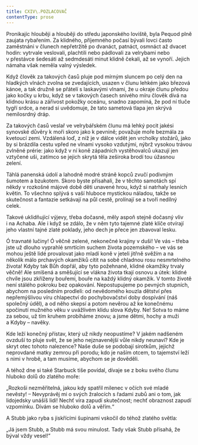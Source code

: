 ```yaml
---
title: CXIV\.POZLACOVAČ
contentType: prose
---
```


  

Pronikajíc hlouběji a hlouběji do středu japonského loviště, byla Pequod plně zaujata rybařením. Za klidného, příjemného počasí bývali lovci často zaměstnáni v člunech nepřetržitě po dvanáct, patnáct, osmnáct až dvacet hodin: vytrvale veslovali, plachtili nebo pádlovali za velrybami nebo v přestávce šedesáti až sedmdesáti minut klidně čekali, až se vynoří. Jejich námaha však neměla valný výsledek.

Když člověk za takových časů pluje pod mírným sluncem po celý den na hladkých vlnách zvolna se zvedajících, usazen v člunu lehkém jako březová kánoe, a tak družně se přátelí s laskavými vlnami, že u okraje člunu předou jako kočky u krbu, když se v takových časech snivého míru člověk dívá na klidnou krásu a zářivost pokožky oceánu, snadno zapomíná, že pod ní tluče tygří srdce, a nerad si uvědomuje, že tato sametová tlapa jen skrývá nemilosrdný dráp.

Za takových časů veslař ve velrybářském člunu má lehký pocit jakési synovské důvěry k moři skoro jako k pevnině; považuje moře bezmála za kvetoucí zemi. Vzdálená loď, z níž je v dálce vidět jen vrcholky stožárů, jako by si brázdila cestu vpřed ne vlnami vysoko vzdutými, nýbrž vysokou trávou zvlněné prérie: jako když v ní koně západních vystěhovalců ukazují jen vztyčené uši, zatímco se jejich skrytá těla zeširoka brodí tou úžasnou zelení.

Táhlá panenská údolí a lahodně modré stráně kopců zvučí podivným šumotem a bzukotem. Skoro byste přísahali, že v těchto samotách spí někdy v rozkošné májové době děti unavené hrou, když si natrhaly lesních květin. To všechno splývá s vaší hluboce mystickou náladou, takže se skutečnost a fantazie setkávají na půl cestě, prolínají se a tvoří nedílný celek.

Takové uklidňující výjevy, třeba dočasné, měly aspoň stejně dočasný vliv i na Achaba. Ale i když se zdálo, že v něm tyto tajemné zlaté klíče otvírají jeho vlastní tajné zlaté poklady, jeho dech je přece jen zbavoval lesku.

Ó travnaté lučiny! Ó věčně zelené, nekonečné krajiny v duši! Ve vás – třeba jste už dlouho vyprahlé smrtícím suchem života pozemského – ve vás se mohou ještě lidé provalovat jako mladí koně v jeteli jitřně svěžím a na několik málo prchavých okamžiků cítit na sobě chladnou rosu nesmrtelného života! Kdyby tak Bůh dopřál, aby tyto požehnané, klidné okamžiky trvaly věčně! Ale smíšená a směšující se vlákna života tkají osnovu a útek: klidné chvíle jsou zkříženy bouřemi, bouře na každý klidný okamžik. V tomto životě není stálého pokroku bez opakování. Nepostupujeme po pevných stupních, abychom na posledním prodleli: od nevědomého kouzla dětství přes nepřemýšlivou víru chlapectví do pochybovačství doby dospívání (náš společný úděl), a od něho skepsí a potom nevěrou až ke konečnému spočinutí mužného věku v uvážlivém klidu slova Kdyby. Ne! Sotva to máme za sebou, už tím kruhem probíháme znovu; a jsme dětmi, hochy a muži a Kdyby – navěky.

Kde leží konečný přístav, který už nikdy neopustíme? V jakém nadšeném ovzduší to pluje svět, že se jeho nejznavenější vůle nikdy neunaví? Kde je skryt otec tohoto nalezence? Naše duše se podobají sirotkům, jejichž neprovdané matky zemrou při porodu; kdo je naším otcem, to tajemství leží s nimi v hrobě, a tam musíme, abychom se je dověděli.

A téhož dne si také Starbuck tiše povídal, dívaje se z boku svého člunu hluboko dolů do zlatého moře:

„Rozkoši nezměřitelná, jakou kdy spatřil milenec v očích své mladé nevěsty! – Nevyprávěj mi o svých žralocích s řadami zubů ani o tom, jak lidojedsky unášíš lidi! Nechť víra zapudí skutečnost; nechť obraznost zapudí vzpomínku. Dívám se hluboko dolů a věřím.“

A Stubb jako ryba s jiskřícími šupinami vskočil do téhož zlatého světla:

„Já jsem Stubb, a Stubb má svou minulost. Tady však Stubb přísahá, že býval vždy vesel!“
